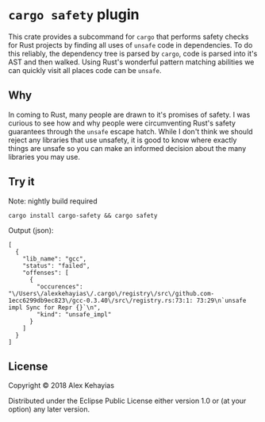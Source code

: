 # `cargo safety` plugin

This crate provides a subcommand for `cargo` that performs safety checks for Rust projects by finding all uses of `unsafe` code in dependencies. To do this reliably, the dependency tree is parsed by `cargo`, code is parsed into it's AST and then walked. Using Rust's wonderful pattern matching abilities we can quickly visit all places code can be `unsafe`.

## Why

In coming to Rust, many people are drawn to it's promises of safety. I was curious to see how and why people were circumventing Rust's safety guarantees through the `unsafe` escape hatch. While I don't think we should reject any libraries that use unsafety, it is good to know where exactly things are unsafe so you can make an informed decision about the many libraries you may use.

## Try it

Note: nightly build required

```
cargo install cargo-safety && cargo safety
```

Output (json):

```
[
  {
    "lib_name": "gcc",
    "status": "failed",
    "offenses": [
      {
        "occurences": "\/Users\/alexkehayias\/.cargo\/registry\/src\/github.com-1ecc6299db9ec823\/gcc-0.3.40\/src\/registry.rs:73:1: 73:29\n`unsafe impl Sync for Repr {}`\n",
        "kind": "unsafe_impl"
      }
	]
  }
]
```

## License

Copyright © 2018 Alex Kehayias

Distributed under the Eclipse Public License either version 1.0 or (at your option) any later version.
